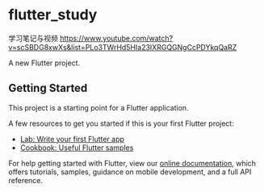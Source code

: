 # flutter_study
学习笔记与视频 https://www.youtube.com/watch?v=scSBDG8xwXs&list=PLo3TWrHd5HIa23IXRGQGNgCcPDYkqQaRZ

A new Flutter project.

## Getting Started

This project is a starting point for a Flutter application.

A few resources to get you started if this is your first Flutter project:

- [Lab: Write your first Flutter app](https://flutter.dev/docs/get-started/codelab)
- [Cookbook: Useful Flutter samples](https://flutter.dev/docs/cookbook)

For help getting started with Flutter, view our
[online documentation](https://flutter.dev/docs), which offers tutorials,
samples, guidance on mobile development, and a full API reference.
